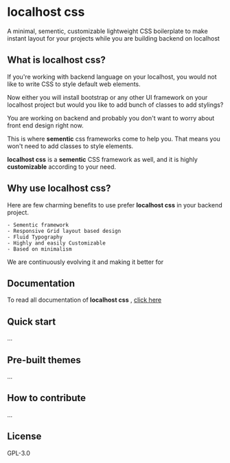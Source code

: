 # localhost css

A minimal, sementic, customizable lightweight CSS boilerplate to make instant layout for your projects while you are building backend on localhost

## What is localhost css?

If you're working with backend language on your localhost, you would not like to write CSS to style default web elements.

Now either you will install bootstrap or any other UI framework on your localhost project but would you like to add bunch of classes to add stylings?

You are working on backend and probably you don't want to worry about front end design right now.

This is where **sementic** css frameworks come to help you. That means you won't need to add classes to style elements.

**localhost css** is a **sementic** CSS framework as well, and it is highly **customizable** according to your need.

## Why use localhost css?

Here are few charming benefits to use prefer **localhost css** in your backend project.

    - Sementic framework
    - Responsive Grid layout based design
    - Fluid Typography
    - Highly and easily Customizable
    - Based on minimalism

We are continuously evolving it and making it better for

## Documentation

To read all documentation of **localhost css** , [click here](https://localhost-css.netlify.app/)

## Quick start

...

## Pre-built themes

...

## How to contribute

...

## License

GPL-3.0
